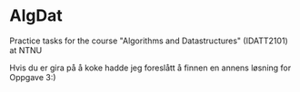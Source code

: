 # AlgDat
Practice tasks for the course "Algorithms and Datastructures" (IDATT2101) at NTNU

Hvis du er gira på å koke hadde jeg foreslått å finnen en annens løsning for Oppgave 3:)
